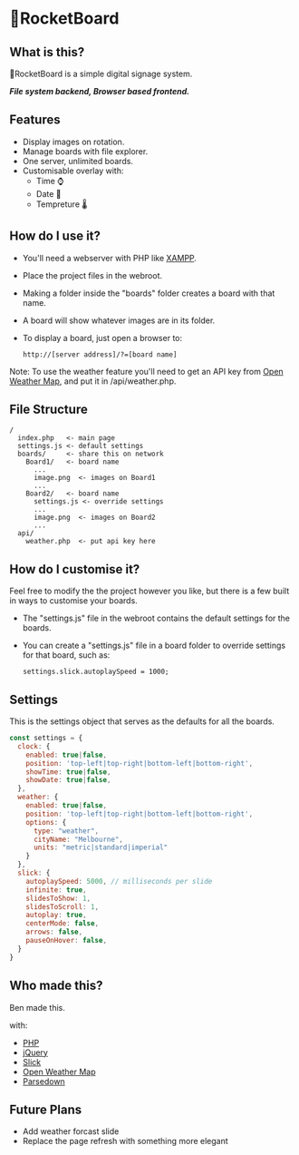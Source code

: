 # 🚀RocketBoard
## What is this?
🚀RocketBoard is a simple digital signage system.

__*File system backend, Browser based frontend.*__

## Features
- Display images on rotation.
- Manage boards with file explorer.
- One server, unlimited boards.
- Customisable overlay with:
  - Time ⌚
  - Date 📆
  - Tempreture 🌡

## How do I use it?

- You'll need a webserver with PHP like [XAMPP](https://www.apachefriends.org/download.html).
- Place the project files in the webroot.
- Making a folder inside the "boards" folder creates a board with that name.
- A board will show whatever images are in its folder.
- To display a board, just open a browser to:

      http://[server address]/?=[board name]
Note: To use the weather feature you'll need to get an API key from [Open Weather Map](https://openweathermap.org/), and put it in /api/weather.php.

## File Structure
```
/
  index.php   <- main page
  settings.js <- default settings
  boards/     <- share this on network
    Board1/   <- board name
      ...
      image.png  <- images on Board1
      ...
    Board2/   <- board name
      settings.js <- override settings
      ...
      image.png  <- images on Board2
      ...
  api/
    weather.php  <- put api key here
```

## How do I customise it?
Feel free to modify the the project however you like, but there is a few built in ways to customise your boards.

- The "settings.js" file in the webroot contains the default settings for the boards.
- You can create a "settings.js" file in a board folder to override settings for that board, such as:

      settings.slick.autoplaySpeed = 1000;

## Settings
This is the settings object that serves as the defaults for all the boards.
``` javascript
const settings = {
  clock: {
    enabled: true|false,
    position: 'top-left|top-right|bottom-left|bottom-right',
    showTime: true|false,
    showDate: true|false,
  },
  weather: {
    enabled: true|false,
    position: 'top-left|top-right|bottom-left|bottom-right',
    options: {
      type: "weather",
      cityName: "Melbourne",
      units: "metric|standard|imperial"
    }
  },
  slick: {
    autoplaySpeed: 5000, // milliseconds per slide
    infinite: true,
    slidesToShow: 1,
    slidesToScroll: 1,
    autoplay: true,
    centerMode: false,
    arrows: false,
    pauseOnHover: false,
  }
}
```


## Who made this?
Ben made this.

with:
- [PHP](https://www.php.net/)
- [jQuery](https://jquery.com/)
- [Slick](https://kenwheeler.github.io/slick/)
- [Open Weather Map](https://openweathermap.org/)
- [Parsedown](https://parsedown.org/)

## Future Plans
- Add weather forcast slide
- Replace the page refresh with something more elegant